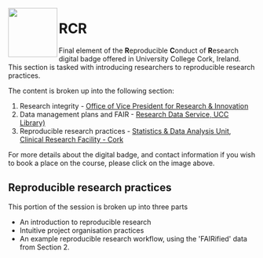 [<img align="left" width="100" height="100" src="https://libapps-eu.s3.amazonaws.com/accounts/138263/images/VPRI_Digital_Badge_in_Responsible_Conduct_of_Research_v2.png">](https://libguides.ucc.ie/researchdataservice/trainingandsupport)
# RCR
 
Final element of the **R**eproducible **C**onduct of **R**esearch digital badge offered in University College Cork, Ireland. This section is tasked with introducing researchers to reproducible research practices. 

The content is broken up into the following section:
1. Research integrity - [Office of Vice President for Research & Innovation](https://www.ucc.ie/en/research/)
2. Data management plans and FAIR - [Research Data Service, UCC Library)](https://libguides.ucc.ie/researchdataservice)
3. Reproducible research practices - [Statistics & Data Analysis Unit, Clinical Research Facility - Cork](https://crfc.ucc.ie/)

For more details about the digital badge, and contact information if you wish to book a place on the course, please click on the image above.

## Reproducible research practices
This portion of the session is broken up into three parts
- An introduction to reproducible research
- Intuitive project organisation practices
- An example reproducible research workflow, using the 'FAIRified' data from Section 2.
